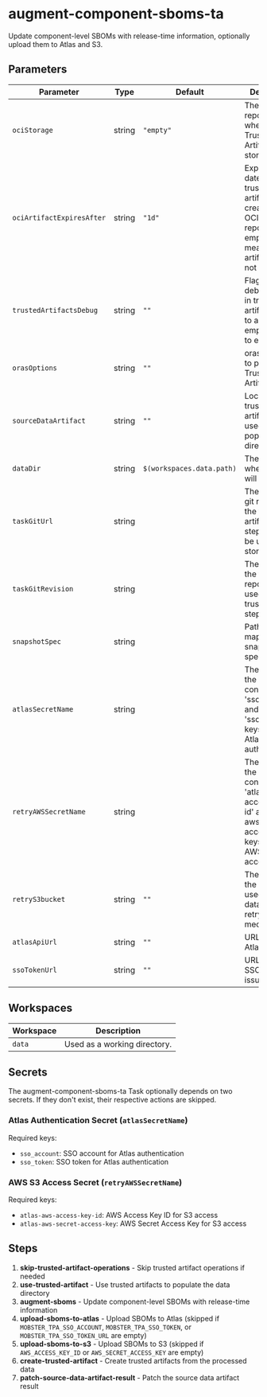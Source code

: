 # augment-component-sboms-ta

Update component-level SBOMs with release-time information, optionally upload them to Atlas and S3.

## Parameters

| Parameter                 | Type   | Default                     | Description                                                                                                                         |
|---------------------------|--------|-----------------------------|-------------------------------------------------------------------------------------------------------------------------------------|
| `ociStorage`              | string | `"empty"`                   | The OCI repository where the Trusted Artifacts are stored.                                                                          |
| `ociArtifactExpiresAfter` | string | `"1d"`                      | Expiration date for the trusted artifacts created in the OCI repository. An empty string means the artifacts do not expire.         |
| `trustedArtifactsDebug`   | string | `""`                        | Flag to enable debug logging in trusted artifacts. Set to a non-empty string to enable.                                             |
| `orasOptions`             | string | `""`                        | oras options to pass to Trusted Artifacts calls                                                                                     |
| `sourceDataArtifact`      | string | `""`                        | Location of trusted artifacts to be used to populate data directory                                                                 |
| `dataDir`                 | string | `$(workspaces.data.path)`   | The location where data will be stored                                                                                              |
| `taskGitUrl`              | string |                             | The url to the git repo where the trusted artifact stepactions to be used are stored                                                |
| `taskGitRevision`         | string |                             | The revision in the taskGitUrl repo to be used for trusted artifact stepactions                                                     |
| `snapshotSpec`            | string |                             | Path to the mapped snapshot spec.                                                                                                   |
| `atlasSecretName`         | string |                             | The name of the K8s secret containing the 'sso_account' and 'sso_token' keys used for Atlas OIDC authentication.                    |
| `retryAWSSecretName`      | string |                             | The name of the K8s secret containing the 'atlas-aws-access-key-id' and 'atlas-aws-secret-access-key' keys used for AWS S3 access.  |
| `retryS3bucket`           | string | `""`                        | The name of the S3 bucket used to store data for the retry mechanism.                                                               |
| `atlasApiUrl`             | string | `""`                        | URL of the Atlas API host.                                                                                                          |
| `ssoTokenUrl`             | string | `""`                        | URL of the SSO token issuer.                                                                                                        |

## Workspaces

| Workspace | Description                  |
|-----------|------------------------------|
| `data`    | Used as a working directory. |

## Secrets
The augment-component-sboms-ta Task optionally depends on two secrets. If they
don't exist, their respective actions are skipped.

### Atlas Authentication Secret (`atlasSecretName`)

Required keys:
- `sso_account`: SSO account for Atlas authentication
- `sso_token`: SSO token for Atlas authentication

### AWS S3 Access Secret (`retryAWSSecretName`)

Required keys:
- `atlas-aws-access-key-id`: AWS Access Key ID for S3 access
- `atlas-aws-secret-access-key`: AWS Secret Access Key for S3 access

## Steps

1. **skip-trusted-artifact-operations** - Skip trusted artifact operations if needed
2. **use-trusted-artifact** - Use trusted artifacts to populate the data directory
3. **augment-sboms** - Update component-level SBOMs with release-time information
4. **upload-sboms-to-atlas** - Upload SBOMs to Atlas (skipped if `MOBSTER_TPA_SSO_ACCOUNT`, `MOBSTER_TPA_SSO_TOKEN`, or `MOBSTER_TPA_SSO_TOKEN_URL` are empty)
5. **upload-sboms-to-s3** - Upload SBOMs to S3 (skipped if `AWS_ACCESS_KEY_ID` or `AWS_SECRET_ACCESS_KEY` are empty)
6. **create-trusted-artifact** - Create trusted artifacts from the processed data
7. **patch-source-data-artifact-result** - Patch the source data artifact result
